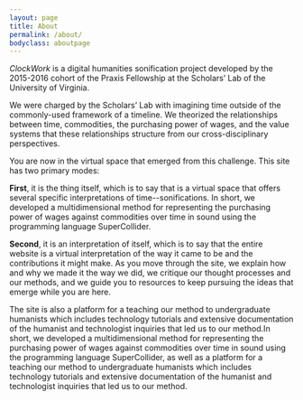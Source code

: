 ```yaml
---
layout: page
title: About
permalink: /about/
bodyclass: aboutpage
---
```


*ClockWork* is a digital humanities sonification project developed by the 2015-2016 cohort of the Praxis Fellowship at the Scholars’ Lab of the University of Virginia.

We were charged by the Scholars’ Lab with imagining time outside of the commonly-used framework of a timeline. We theorized the relationships between time, commodities, the purchasing power of wages, and the value systems that these relationships structure from our cross-disciplinary perspectives.

You are now in the virtual space that emerged from this challenge. This site has two primary modes:

**First**, it is the thing itself, which is to say that is a virtual space that offers several specific interpretations of time--sonifications. In short, we developed a multidimensional method for representing the purchasing power of wages against commodities over time in sound using the programming language SuperCollider.

**Second**, it is an interpretation of itself, which is to say that the entire website is a virtual interpretation of the way it came to be and the contributions it might make. As you move through the site, we explain how and why we made it the way we did, we critique our thought processes and our methods, and we guide you to resources to keep pursuing the ideas that emerge while you are here.

The site is also a platform for a teaching our method to undergraduate humanists which includes technology tutorials and extensive documentation of the humanist and technologist inquiries that led us to our method.In short, we developed a multidimensional method for representing the purchasing power of wages against commodities over time in sound using the programming language SuperCollider, as well as a platform for a teaching our method to undergraduate humanists which includes technology tutorials and extensive documentation of the humanist and technologist inquiries that led us to our method.

